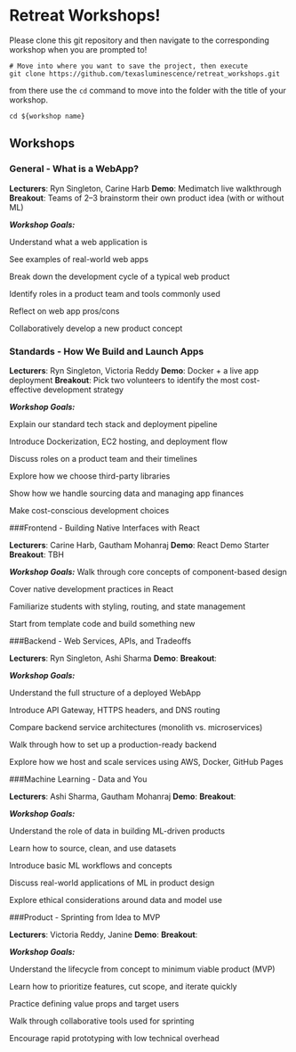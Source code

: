 # Retreat Workshops!
Please clone this git repository and then navigate to the corresponding workshop when you are prompted to!
```(bash)
# Move into where you want to save the project, then execute
git clone https://github.com/texasluminescence/retreat_workshops.git
```

from there use the ```cd``` command to move into the folder with the title of your workshop.

```(bash)
cd ${workshop name}
```

## Workshops

### General - What is a WebApp?
**Lecturers**: Ryn Singleton, Carine Harb
**Demo**: Medimatch live walkthrough
**Breakout**: Teams of 2–3 brainstorm their own product idea (with or without ML)

***Workshop Goals:***

Understand what a web application is

See examples of real-world web apps

Break down the development cycle of a typical web product

Identify roles in a product team and tools commonly used

Reflect on web app pros/cons

Collaboratively develop a new product concept

### Standards - How We Build and Launch Apps
**Lecturers**: Ryn Singleton, Victoria Reddy
**Demo**: Docker + a live app deployment
**Breakout**: Pick two volunteers to identify the most cost-effective development strategy

***Workshop Goals:***

Explain our standard tech stack and deployment pipeline

Introduce Dockerization, EC2 hosting, and deployment flow

Discuss roles on a product team and their timelines

Explore how we choose third-party libraries

Show how we handle sourcing data and managing app finances

Make cost-conscious development choices

###Frontend - Building Native Interfaces with React

**Lecturers**: Carine Harb, Gautham Mohanraj
**Demo**: React Demo Starter
**Breakout**: TBH

***Workshop Goals:***
Walk through core concepts of component-based design

Cover native development practices in React

Familiarize students with styling, routing, and state management

Start from template code and build something new

###Backend - Web Services, APIs, and Tradeoffs

**Lecturers**: Ryn Singleton, Ashi Sharma
**Demo**: 
**Breakout**: 

***Workshop Goals:***

Understand the full structure of a deployed WebApp

Introduce API Gateway, HTTPS headers, and DNS routing

Compare backend service architectures (monolith vs. microservices)

Walk through how to set up a production-ready backend

Explore how we host and scale services using AWS, Docker, GitHub Pages

###Machine Learning - Data and You

**Lecturers**: Ashi Sharma, Gautham Mohanraj
**Demo**: 
**Breakout**: 

***Workshop Goals:***

Understand the role of data in building ML-driven products

Learn how to source, clean, and use datasets

Introduce basic ML workflows and concepts

Discuss real-world applications of ML in product design

Explore ethical considerations around data and model use

###Product - Sprinting from Idea to MVP

**Lecturers**: Victoria Reddy, Janine
**Demo**: 
**Breakout**: 

***Workshop Goals:***

Understand the lifecycle from concept to minimum viable product (MVP)

Learn how to prioritize features, cut scope, and iterate quickly

Practice defining value props and target users

Walk through collaborative tools used for sprinting

Encourage rapid prototyping with low technical overhead

